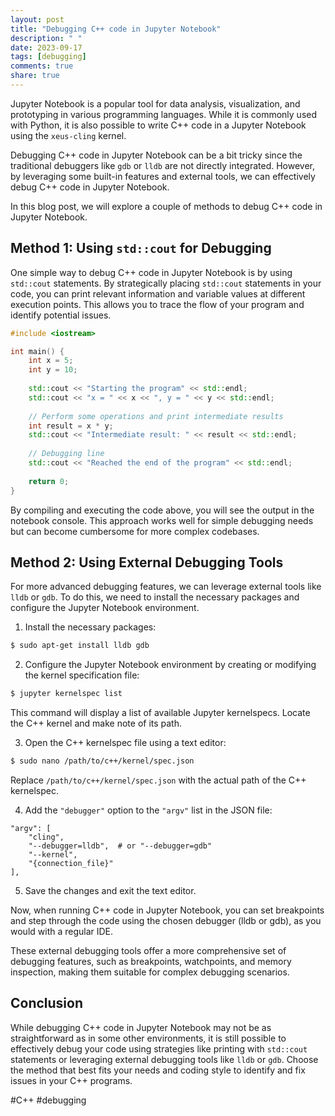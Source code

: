 ```yaml
---
layout: post
title: "Debugging C++ code in Jupyter Notebook"
description: " "
date: 2023-09-17
tags: [debugging]
comments: true
share: true
---
```


Jupyter Notebook is a popular tool for data analysis, visualization, and prototyping in various programming languages. While it is commonly used with Python, it is also possible to write C++ code in a Jupyter Notebook using the `xeus-cling` kernel.

Debugging C++ code in Jupyter Notebook can be a bit tricky since the traditional debuggers like `gdb` or `lldb` are not directly integrated. However, by leveraging some built-in features and external tools, we can effectively debug C++ code in Jupyter Notebook.

In this blog post, we will explore a couple of methods to debug C++ code in Jupyter Notebook.

## Method 1: Using `std::cout` for Debugging

One simple way to debug C++ code in Jupyter Notebook is by using `std::cout` statements. By strategically placing `std::cout` statements in your code, you can print relevant information and variable values at different execution points. This allows you to trace the flow of your program and identify potential issues.

```cpp
#include <iostream>

int main() {
    int x = 5;
    int y = 10;
    
    std::cout << "Starting the program" << std::endl;
    std::cout << "x = " << x << ", y = " << y << std::endl;
    
    // Perform some operations and print intermediate results
    int result = x * y;
    std::cout << "Intermediate result: " << result << std::endl;
    
    // Debugging line
    std::cout << "Reached the end of the program" << std::endl;
    
    return 0;
}
```

By compiling and executing the code above, you will see the output in the notebook console. This approach works well for simple debugging needs but can become cumbersome for more complex codebases.

## Method 2: Using External Debugging Tools

For more advanced debugging features, we can leverage external tools like `lldb` or `gdb`. To do this, we need to install the necessary packages and configure the Jupyter Notebook environment.

1. Install the necessary packages:
```bash
$ sudo apt-get install lldb gdb
```

2. Configure the Jupyter Notebook environment by creating or modifying the kernel specification file:
```bash
$ jupyter kernelspec list
```
This command will display a list of available Jupyter kernelspecs. Locate the C++ kernel and make note of its path.

3. Open the C++ kernelspec file using a text editor:
```bash
$ sudo nano /path/to/c++/kernel/spec.json
```
Replace `/path/to/c++/kernel/spec.json` with the actual path of the C++ kernelspec.

4. Add the `"debugger"` option to the `"argv"` list in the JSON file:
```
"argv": [
    "cling",
    "--debugger=lldb",  # or "--debugger=gdb"
    "--kernel",
    "{connection_file}"
],
```

5. Save the changes and exit the text editor.

Now, when running C++ code in Jupyter Notebook, you can set breakpoints and step through the code using the chosen debugger (lldb or gdb), as you would with a regular IDE.

These external debugging tools offer a more comprehensive set of debugging features, such as breakpoints, watchpoints, and memory inspection, making them suitable for complex debugging scenarios.

## Conclusion

While debugging C++ code in Jupyter Notebook may not be as straightforward as in some other environments, it is still possible to effectively debug your code using strategies like printing with `std::cout` statements or leveraging external debugging tools like `lldb` or `gdb`. Choose the method that best fits your needs and coding style to identify and fix issues in your C++ programs.

#C++ #debugging